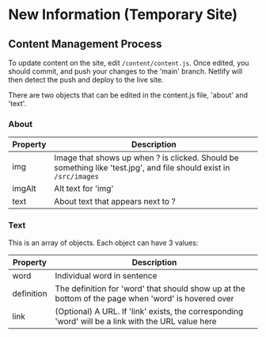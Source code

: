 # New Information (Temporary Site)

## Content Management Process

To update content on the site, edit `/content/content.js`. Once edited, you should commit, and push your changes to the 'main' branch. Netlify will then detect the push and deploy to the live site.

There are two objects that can be edited in the content.js file, 'about' and 'text'.

### About

| Property      | Description |
| -----------   | ----------- |
| img           | Image that shows up when ? is clicked. Should be something like 'test.jpg', and file should exist in `/src/images`       |
| imgAlt        | Alt text for 'img'       |
| text          | About text that appears next to ? |

### Text

This is an array of objects. Each object can have 3 values:

| Property       | Description |
| -----------    | ----------- |
| word           | Individual word in sentence       |
| definition     | The definition for 'word' that should show up at the bottom of the page when 'word' is hovered over    |
| link           | (Optional) A URL. If 'link' exists, the corresponding 'word' will be a link with the URL value here |